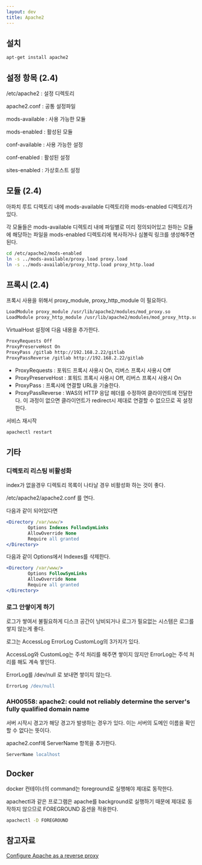 ```yaml
---
layout: dev
title: Apache2
---
```


## 설치

```bash
apt-get install apache2
```

## 설정 항목 (2.4)

/etc/apache2 : 설정 디렉토리

apache2.conf : 공통 설정파일

mods-available : 사용 가능한 모듈

mods-enabled : 활성된 모듈

conf-available : 사용 가능한 설정

conf-enabled : 활성된 설정

sites-enabled : 가상호스트 설정

## 모듈 (2.4)

아파치 루트 디렉토리 내에 mods-available 디렉토리와 mods-enabled 디렉토리가 있다.

각 모듈들은 mods-available 디렉토리 내에 파일별로  미리 정의되어있고 원하는 모듈에 해당하는 파일을 mods-enabled 디렉토리에 복사하거나 심볼릭 링크를 생성해주면 된다.

```bash
cd /etc/apache2/mods-enabled
ln -s ../mods-available/proxy.load proxy.load
ln -s ../mods-available/proxy_http.load proxy_http.load
```

## 프록시 (2.4)

프록시 사용을 위해서 proxy_module, proxy_http_module 이 필요하다.

```bash
LoadModule proxy_module /usr/lib/apache2/modules/mod_proxy.so
LoadModule proxy_http_module /usr/lib/apache2/modules/mod_proxy_http.so
```

VirtualHost 설정에 다음 내용을 추가한다.
```bash
ProxyRequests Off
ProxyPreserveHost On
ProxyPass /gitlab http://192.168.2.22/gitlab
ProxyPassReverse /gitlab http://192.168.2.22/gitlab
```

* ProxyRequests : 포워드 프록시 사용시 On, 리버스 프록시 사용시 Off
* ProxyPreserveHost : 포워드 프록시 사용시 Off, 리버스 프록시 사용시 On
* ProxyPass : 프록시에 연결할 URL을 기술한다.
* ProxyPassReverse : WAS의 HTTP 응답 헤더를 수정하여 클라이언트에 전달한다. 이 과정이 없으면 클라이언트가 redirect시 제대로 연결할 수 없으므로 꼭 설정한다.

서비스 재시작
```bash
apachectl restart
```

## 기타

### 디렉토리 리스팅 비활성화

index가 없을경우 디렉토리 목록이 나타날 경우 비활성화 하는 것이 좋다.

/etc/apache2/apache2.conf 를 연다.

다음과 같이 되어있다면
```apache
<Directory /var/www/>
        Options Indexes FollowSymLinks
        AllowOverride None
        Require all granted
</Directory>
```

다음과 같이 Options에서 Indexes를 삭제한다.
```apache
<Directory /var/www/>
        Options FollowSymLinks
        AllowOverride None
        Require all granted
</Directory>
```

### 로그 안쌓이게 하기
로그가 쌓여서 불필요하게 디스크 공간이 낭비되거나 로그가 필요없는 시스템은 로그를 쌓지 않는게 좋다.

로그는 AccessLog ErrorLog CustomLog의 3가지가 있다. 

AccessLog와 CustomLog는 주석 처리를 해주면 쌓이지 않지만 ErrorLog는 주석 처리를 해도 계속 쌓인다.

ErrorLog를 /dev/null 로 보내면 쌓이지 않는다.

```apache
ErrorLog /dev/null
```

### AH00558: apache2: could not reliably determine the server's fully qualified domain name

서버 시작시 경고가 해당 경고가 발생하는 경우가 있다. 이는 서버의 도메인 이름을 확인할 수 없다는 뜻이다.

apache2.conf에 ServerName 항목을 추가한다.

```apache
ServerName localhost
```

## Docker

docker 컨테이너의 command는 foreground로 실행해야 제대로 동작한다.

apachectl과 같은 프로그램은 apache를 background로 실행하기 때문에 제대로 동작하지 않으므로 FOREGROUND 옵션을 적용한다.

```bash
apachectl -D FOREGROUND
```

## 참고자료

[Configure Apache as a reverse proxy](http://www.microhowto.info/howto/configure_apache_as_a_reverse_proxy.html)